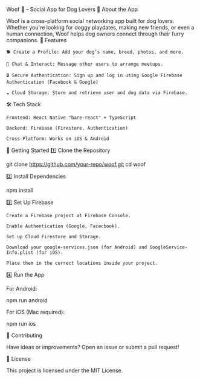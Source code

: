 Woof 🐶 – Social App for Dog Lovers
📱 About the App

Woof is a cross-platform social networking app built for dog lovers. Whether you're looking for doggy playdates, making new friends, or even a human connection, Woof helps dog owners connect through their furry companions.
🌟 Features

    🐕 Create a Profile: Add your dog’s name, breed, photos, and more.

    💬 Chat & Interact: Message other users to arrange meetups.

    🔒 Secure Authentication: Sign up and log in using Google Firebase Authentication (Facebook & Google)

    ☁️ Cloud Storage: Store and retrieve user and dog data via Firebase.

🛠️ Tech Stack

    Frontend: React Native "bare-react" + TypeScript

    Backend: Firebase (Firestore, Authentication)

    Cross-Platform: Works on iOS & Android

🚀 Getting Started
1️⃣ Clone the Repository

git clone https://github.com/your-repo/woof.git
cd woof

2️⃣ Install Dependencies

npm install

3️⃣ Set Up Firebase

    Create a Firebase project at Firebase Console.

    Enable Authentication (Google, Facecbook).

    Set up Cloud Firestore and Storage.

    Download your google-services.json (for Android) and GoogleService-Info.plist (for iOS).

    Place them in the correct locations inside your project.

4️⃣ Run the App

For Android:

npm run android

For iOS (Mac required):

npm run ios

🤝 Contributing

Have ideas or improvements? Open an issue or submit a pull request!

📜 License

This project is licensed under the MIT License.
